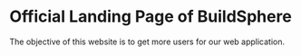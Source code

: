 # Official Landing Page of BuildSphere

The objective of this website is to get more users for our web application.
